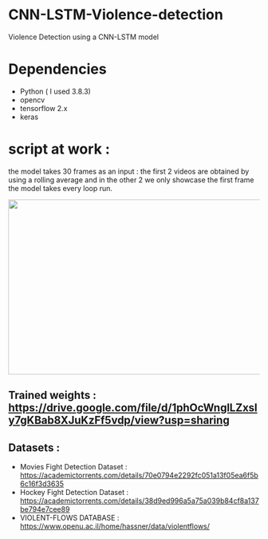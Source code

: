 # CNN-LSTM-Violence-detection
Violence Detection using a CNN-LSTM model
# Dependencies
- Python ( I used 3.8.3)
- opencv
- tensorflow 2.x
- keras

# script at work : 
the model takes 30 frames as an input :
the first 2 videos are obtained by using a rolling average and in the other 2 we only showcase the first frame the model takes every loop run.
<p align="center">
  <img src="https://github.com/shouhaiel1/CNN-LSTM-Violence-detection/blob/main/violence-detction%20(1).gif" width="600" height="350" />

## Trained weights : https://drive.google.com/file/d/1phOcWnglLZxsly7gKBab8XJuKzFf5vdp/view?usp=sharing

## Datasets : 
- Movies Fight Detection Dataset :  https://academictorrents.com/details/70e0794e2292fc051a13f05ea6f5b6c16f3d3635
- Hockey Fight Detection Dataset : https://academictorrents.com/details/38d9ed996a5a75a039b84cf8a137be794e7cee89
- VIOLENT-FLOWS DATABASE  : https://www.openu.ac.il/home/hassner/data/violentflows/
